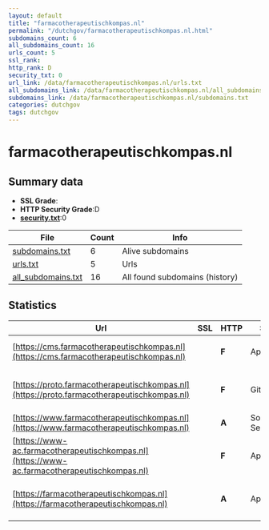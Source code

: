 ```yaml
---
layout: default
title: "farmacotherapeutischkompas.nl"
permalink: "/dutchgov/farmacotherapeutischkompas.nl.html"
subdomains_count: 6
all_subdomains_count: 16
urls_count: 5
ssl_rank: 
http_rank: D
security_txt: 0
url_link: /data/farmacotherapeutischkompas.nl/urls.txt
all_subdomains_link: /data/farmacotherapeutischkompas.nl/all_subdomains.txt
subdomains_link: /data/farmacotherapeutischkompas.nl/subdomains.txt
categories: dutchgov
tags: dutchgov
---
```



# farmacotherapeutischkompas.nl
## Summary data


 - **SSL Grade**:
 - **HTTP Security Grade**:D
 - **[security.txt](https://www.digitaleoverheid.nl/nieuws/standaard-security-txt-nu-verplicht-voor-overheid/)**:0


| File       | Count | Info |
|------------|-------|------|
|[subdomains.txt](/DutchGovScope/data/farmacotherapeutischkompas.nl/subdomains.txt)|6|Alive subdomains|
|[urls.txt](/DutchGovScope/data/farmacotherapeutischkompas.nl/urls.txt)|5|Urls|
|[all_subdomains.txt](/DutchGovScope/data/farmacotherapeutischkompas.nl/all_subdomains.txt)|16|All found subdomains (history)|


## Statistics


| Url | SSL | HTTP | Server | Cookie | HSTS | CORS | CTO | CSP | XFO | XXP | RP |FP| Tech |Title |
|--------|-------|-------|------|------|------|------|------|------|------|------|------|------|------|------|
|[https://cms.farmacotherapeutischkompas.nl](https://cms.farmacotherapeutischkompas.nl)| | **F**|Apache| | | | | | | | :white_check_mark: | |Apache HTTP Server|403 Forbidden|
|[https://proto.farmacotherapeutischkompas.nl](https://proto.farmacotherapeutischkompas.nl)| | **F**|GitHub.com| | | :warning:| | | | | :white_check_mark: | |Fastly GitHub Pages Varnish|Pharmacotherapeu...|
|[https://www.farmacotherapeutischkompas.nl](https://www.farmacotherapeutischkompas.nl)| | **A**|Solvinity Server|:white_check_mark: |:white_check_mark: | | |:warning: | :white_check_mark: | :white_check_mark: | :white_check_mark: | |Bloomreach HSTS Java|Farmacotherapeut...|
|[https://www-ac.farmacotherapeutischkompas.nl](https://www-ac.farmacotherapeutischkompas.nl)| | **F**|Apache| | | | | | | | :white_check_mark: | |Apache HTTP Server Basic|401 Unauthorized|
|[https://farmacotherapeutischkompas.nl](https://farmacotherapeutischkompas.nl)| | **A**|Apache|:white_check_mark: |:white_check_mark: | | |:warning: | :white_check_mark: | :white_check_mark: | :white_check_mark: | |Apache HTTP Server HSTS|301 Moved Perman...|

